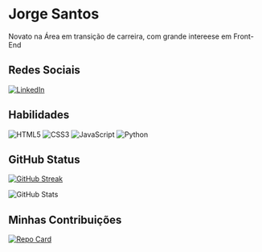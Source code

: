# Jorge Santos
Novato na Área em  transição de carreira, com grande intereese em Front-End

## Redes Sociais

[![LinkedIn](https://img.shields.io/badge/LinkedIn-000?style=for-the-badge&logo=linkedin&logoColor=0E76A8)](www.linkedin.com/in/jorge-santos-41774793)


## Habilidades
![HTML5](https://img.shields.io/badge/HTML5-000?style=for-the-badge&logo=html5)
![CSS3](https://img.shields.io/badge/CSS3-000?style=for-the-badge&logo=css3&logoColor=264CE4)
![JavaScript](https://img.shields.io/badge/JavaScript-000?style=for-the-badge&logo=javascript)
![Python](https://img.shields.io/badge/Python-000?style=for-the-badge&logo=angular&logoColor=C3002F)
## GitHub Status

[![GitHub Streak](https://streak-stats.demolab.com?user=JorgeSantosxp&theme=dark)](https://git.io/streak-stats)


![GitHub Stats](https://github-readme-stats.vercel.app/api?username=JorgeSantosxp&theme=transparent&bg_color=000&border_color=30A3DC&show_icons=true&icon_color=30A3DC&title_color=E94D5F&text_color=FFF&hide_title=true)

## Minhas Contribuições

[![Repo Card](https://github-readme-stats.vercel.app/api/pin/?username=JorgeSantosxp&repo=dio-lab-open-source&bg_color=000&border_color=30A3DC&show_icons=true&icon_color=30A3DC&title_color=E94D5F&text_color=FFF)](https://github.com/JorgeSantosxp/dio-lab-open-source)


